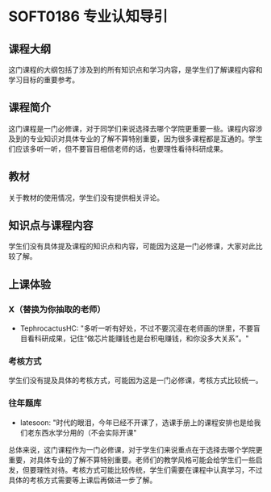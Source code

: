 # SOFT0186 专业认知导引
## 课程大纲
这门课程的大纲包括了涉及到的所有知识点和学习内容，是学生们了解课程内容和学习目标的重要参考。

## 课程简介
这门课程是一门必修课，对于同学们来说选择去哪个学院更重要一些。课程内容涉及到的专业知识对具体专业的了解不算特别重要，因为很多课程都是互通的。学生们应该多听一听，但不要盲目相信老师的话，也要理性看待科研成果。

## 教材
关于教材的使用情况，学生们没有提供相关评论。

## 知识点与课程内容
学生们没有具体提及课程的知识点和内容，可能因为这是一门必修课，大家对此比较了解。

## 上课体验
### X（替换为你抽取的老师）
- TephrocactusHC: "多听一听有好处，不过不要沉浸在老师画的饼里，不要盲目看科研成果，记住“做芯片能赚钱也是台积电赚钱，和你没多大关系”。"
  
### 考核方式
学生们没有提及具体的考核方式，可能因为这是一门必修课，考核方式比较统一。

### 往年题库
- latesoon: "时代的眼泪，今年已经不开课了，选课手册上的课程安排也是给我们老东西水学分用的（不会实际开课" 

总体来说，这门课程作为一门必修课，对于学生们来说重点在于选择去哪个学院更重要，对具体专业的了解不算特别重要。老师们的教学风格可能会给学生们一些启发，但要理性对待。考核方式可能比较传统，学生们需要在课程中认真学习，不过具体的考核方式需要等上课后再做进一步了解。